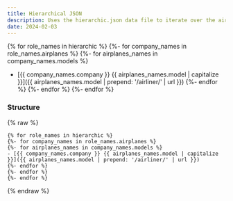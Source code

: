 ```yaml
---
title: Hierarchical JSON
description: Uses the hierarchic.json data file to iterate over the airliner's objects & arrays.
date: 2024-02-03
---
```

{% for role_names in hierarchic %}
{%- for company_names in role_names.airplanes %}
{%- for airplanes_names in company_names.models %}
- [{{ company_names.company }} {{ airplanes_names.model | capitalize }}]({{ airplanes_names.model | prepend: '/airliner/' | url }})
{%- endfor %}
{%- endfor %}
{%- endfor %}

### Structure
{% raw %}
```
{% for role_names in hierarchic %}
{%- for company_names in role_names.airplanes %}
{%- for airplanes_names in company_names.models %}
- [{{ company_names.company }} {{ airplanes_names.model | capitalize }}]({{ airplanes_names.model | prepend: '/airliner/' | url }})
{%- endfor %}
{%- endfor %}
{%- endfor %}
```
{% endraw %}